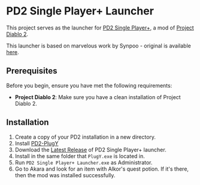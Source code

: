 # PD2 Single Player+ Launcher

This project serves as the launcher for [PD2 Single Player+]([https://github.com/synpoox/pd2-reawakening](https://github.com/Lukaszpg/PD2-Single-Player-Plus-mod)), a mod of [Project Diablo 2](https://projectdiablo2.com/).

This launcher is based on marvelous work by Synpoo - original is available [here](https://github.com/synpoox/pd2-reawakening-launcher).

## Prerequisites

Before you begin, ensure you have met the following requirements:

- **Project Diablo 2**: Make sure you have a clean installation of Project Diablo 2.

## Installation

1. Create a copy of your PD2 installation in a new directory.
1. Install [PD2-PlugY](https://github.com/BetweenWalls/PD2-PlugY)
1. Download the [Latest Release]([https://github.com/synpoox/pd2-reawakening-launcher/releases/latest](https://github.com/synpoox/pd2-reawakening-launcher)) of PD2 Single Player+ launcher.
1. Install in the same folder that `PlugY.exe` is located in.
1. Run `PD2 Single Player+ Launcher.exe` as Administrator.
1. Go to Akara and look for an item with Alkor's quest potion. If it's there, then the mod was installed successfully.
